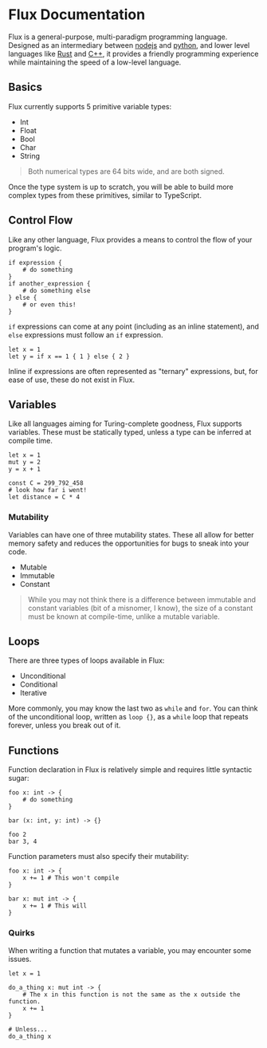# Flux Documentation

Flux is a general-purpose, multi-paradigm programming language. Designed as an intermediary between [nodejs](https://nodejs.org) and [python](https://python.org), and lower level languages like [Rust](https://rust-lang.org) and [C++](https://wikipedia.org/C++), it provides a friendly programming experience while maintaining the speed of a low-level language.

## Basics

Flux currently supports 5 primitive variable types:

-   Int
-   Float
-   Bool
-   Char
-   String

> Both numerical types are 64 bits wide, and are both signed.

Once the type system is up to scratch, you will be able to build more complex types from these primitives, similar to TypeScript.

## Control Flow

Like any other language, Flux provides a means to control the flow of your program's logic.

```flux
if expression {
    # do something
}
if another_expression {
    # do something else
} else {
    # or even this!
}
```

`if` expressions can come at any point (including as an inline statement), and `else` expressions must follow an `if` expression.

```flux
let x = 1
let y = if x == 1 { 1 } else { 2 }
```

Inline if expressions are often represented as "ternary" expressions, but, for ease of use, these do not exist in Flux.

## Variables

Like all languages aiming for Turing-complete goodness, Flux supports variables. These must be statically typed, unless a type can be inferred at compile time.

```
let x = 1
mut y = 2
y = x + 1

const C = 299_792_458
# look how far i went!
let distance = C * 4
```

### Mutability

Variables can have one of three mutability states. These all allow for better memory safety and reduces the opportunities for bugs to sneak into your code.

-   Mutable
-   Immutable
-   Constant

> While you may not think there is a difference between immutable and constant variables (bit of a misnomer, I know), the size of a constant must be known at compile-time, unlike a mutable variable.

## Loops

There are three types of loops available in Flux:

-   Unconditional
-   Conditional
-   Iterative

More commonly, you may know the last two as `while` and `for`. You can think of the unconditional loop, written as `loop {}`, as a `while` loop that repeats forever, unless you break out of it.

## Functions

Function declaration in Flux is relatively simple and requires little syntactic sugar:

```
foo x: int -> {
    # do something
}

bar (x: int, y: int) -> {}

foo 2
bar 3, 4
```

Function parameters must also specify their mutability:

```
foo x: int -> {
    x += 1 # This won't compile
}

bar x: mut int -> {
    x += 1 # This will
}
```

### Quirks

When writing a function that mutates a variable, you may encounter some issues.

```
let x = 1

do_a_thing x: mut int -> {
    # The x in this function is not the same as the x outside the function.
    x += 1
}

# Unless...
do_a_thing x
```
